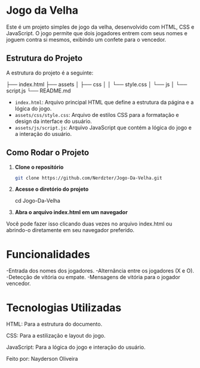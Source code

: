 # Jogo da Velha

Este é um projeto simples de jogo da velha, desenvolvido com HTML, CSS e JavaScript. O jogo permite que dois jogadores entrem com seus nomes e joguem contra si mesmos, exibindo um confete para o vencedor.

## Estrutura do Projeto

A estrutura do projeto é a seguinte:

├── index.html
├── assets
│ ├── css
│ │ └── style.css
│ └── js
│ └── script.js
└── README.md


- `index.html`: Arquivo principal HTML que define a estrutura da página e a lógica do jogo.
- `assets/css/style.css`: Arquivo de estilos CSS para a formatação e design da interface do usuário.
- `assets/js/script.js`: Arquivo JavaScript que contém a lógica do jogo e a interação do usuário.

## Como Rodar o Projeto

1. **Clone o repositório**

   ```bash
   git clone https://github.com/Nerdzter/Jogo-Da-Velha.git

2. **Acesse o diretório do projeto**
    
    cd Jogo-Da-Velha

3. **Abra o arquivo index.html em um navegador**

Você pode fazer isso clicando duas vezes no arquivo index.html ou abrindo-o diretamente em seu navegador preferido.

# Funcionalidades

-Entrada dos nomes dos jogadores.
-Alternância entre os jogadores (X e O).
-Detecção de vitória ou empate.
-Mensagens de vitória para o jogador vencedor.

# Tecnologias Utilizadas

HTML: Para a estrutura do documento.

CSS: Para a estilização e layout do jogo.

JavaScript: Para a lógica do jogo e interação do usuário.

Feito por: Nayderson Oliveira 